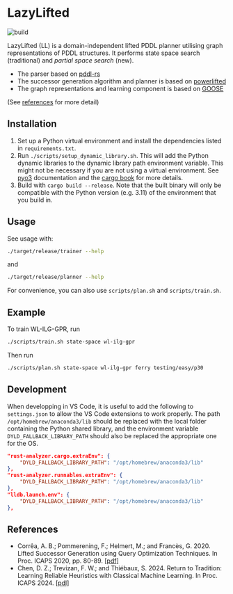# LazyLifted

![build](https://github.com/Thyroidr/lazylifted/actions/workflows/build.yml/badge.svg)

LazyLifted (LL) is a domain-independent lifted PDDL planner utilising graph
representations of PDDL structures. It performs state space search (traditional)
and *partial space search* (new).

- The parser based on [pddl-rs](https://github.com/sunsided/pddl-rs)
- The successor generation algorithm and planner is based on
  [powerlifted](https://github.com/abcorrea/powerlifted)
- The graph representations and learning component is based on
  [GOOSE](https://github.com/DillonZChen/goose)

(See [references](#references) for more detail)

## Installation

1. Set up a Python virtual environment and install the dependencies listed in
   `requirements.txt`.
2. Run `./scripts/setup_dynamic_library.sh`. This will add the Python dynamic
   libraries to the dynamic library path environment variable. This might not be
   necessary if you are not using a virtual environment. See
    [pyo3](https://pyo3.rs/v0.15.0/building_and_distribution.html#dynamically-embedding-the-python-interpreter)
    documentation and the [cargo book](https://doc.rust-lang.org/cargo/reference/environment-variables.html#dynamic-library-paths)
    for more details.
3. Build with `cargo build --release`. Note that the built binary will only be
   compatible with the Python version (e.g. 3.11) of the environment that you
   build in.

## Usage

See usage with:

```bash
./target/release/trainer --help
```

and

```bash
./target/release/planner --help
```

For convenience, you can also use `scripts/plan.sh` and `scripts/train.sh`.

## Example

To train WL-ILG-GPR, run

```bash
./scripts/train.sh state-space wl-ilg-gpr
```

Then run

```bash
./scripts/plan.sh state-space wl-ilg-gpr ferry testing/easy/p30
```

## Development

When developping in VS Code, it is useful to add the following to
`settings.json` to allow the VS Code extensions to work properly. The path
`/opt/homebrew/anaconda3/lib` should be replaced with the local folder
containing the Python shared library, and the environment variable
`DYLD_FALLBACK_LIBRARY_PATH` should also be replaced the appropriate one for the
OS.

```json
"rust-analyzer.cargo.extraEnv": {
    "DYLD_FALLBACK_LIBRARY_PATH": "/opt/homebrew/anaconda3/lib"
},
"rust-analyzer.runnables.extraEnv": {
    "DYLD_FALLBACK_LIBRARY_PATH": "/opt/homebrew/anaconda3/lib"
},
"lldb.launch.env": {
    "DYLD_FALLBACK_LIBRARY_PATH": "/opt/homebrew/anaconda3/lib"
},
```

## References

- Corrêa, A. B.; Pommerening, F.; Helmert, M.; and Francès, G. 2020. Lifted Successor Generation using Query Optimization Techniques. In Proc. ICAPS 2020, pp. 80-89. [[pdf]](https://ai.dmi.unibas.ch/papers/correa-et-al-icaps2020.pdf)
- Chen, D. Z.; Trevizan, F. W.; and Thiébaux, S. 2024. Return to Tradition: Learning Reliable Heuristics with Classical Machine Learning. In Proc. ICAPS 2024. [[pdl]](https://openreview.net/pdf?id=zVO8ZRIg7Q)
